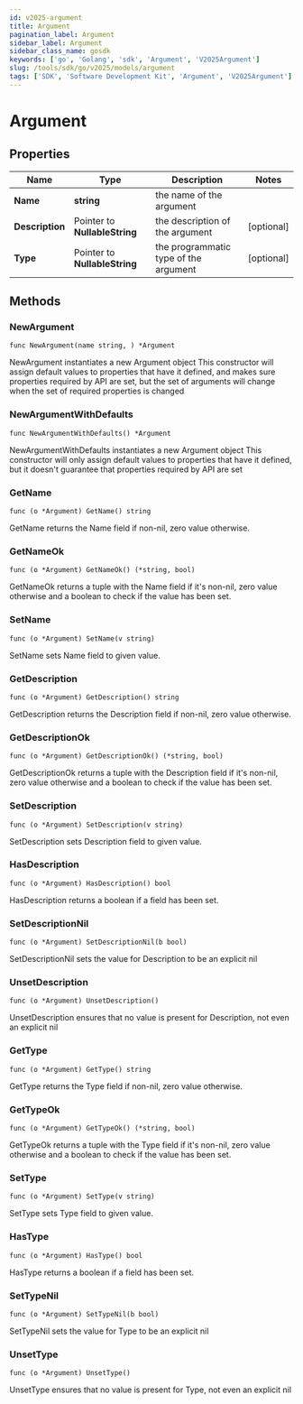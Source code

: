 ```yaml
---
id: v2025-argument
title: Argument
pagination_label: Argument
sidebar_label: Argument
sidebar_class_name: gosdk
keywords: ['go', 'Golang', 'sdk', 'Argument', 'V2025Argument']
slug: /tools/sdk/go/v2025/models/argument
tags: ['SDK', 'Software Development Kit', 'Argument', 'V2025Argument']
---
```


# Argument

## Properties

| Name | Type | Description | Notes |
| --- | --- | --- | --- |
| **Name** | **string** | the name of the argument |
| **Description** | Pointer to **NullableString** | the description of the argument | [optional] |
| **Type** | Pointer to **NullableString** | the programmatic type of the argument | [optional] |

## Methods

### NewArgument

`func NewArgument(name string, ) *Argument`

NewArgument instantiates a new Argument object This constructor will assign default values to properties that have it defined, and makes sure properties required by API are set, but the set of arguments will change when the set of required properties is changed

### NewArgumentWithDefaults

`func NewArgumentWithDefaults() *Argument`

NewArgumentWithDefaults instantiates a new Argument object This constructor will only assign default values to properties that have it defined, but it doesn't guarantee that properties required by API are set

### GetName

`func (o *Argument) GetName() string`

GetName returns the Name field if non-nil, zero value otherwise.

### GetNameOk

`func (o *Argument) GetNameOk() (*string, bool)`

GetNameOk returns a tuple with the Name field if it's non-nil, zero value otherwise and a boolean to check if the value has been set.

### SetName

`func (o *Argument) SetName(v string)`

SetName sets Name field to given value.

### GetDescription

`func (o *Argument) GetDescription() string`

GetDescription returns the Description field if non-nil, zero value otherwise.

### GetDescriptionOk

`func (o *Argument) GetDescriptionOk() (*string, bool)`

GetDescriptionOk returns a tuple with the Description field if it's non-nil, zero value otherwise and a boolean to check if the value has been set.

### SetDescription

`func (o *Argument) SetDescription(v string)`

SetDescription sets Description field to given value.

### HasDescription

`func (o *Argument) HasDescription() bool`

HasDescription returns a boolean if a field has been set.

### SetDescriptionNil

`func (o *Argument) SetDescriptionNil(b bool)`

SetDescriptionNil sets the value for Description to be an explicit nil

### UnsetDescription

`func (o *Argument) UnsetDescription()`

UnsetDescription ensures that no value is present for Description, not even an explicit nil

### GetType

`func (o *Argument) GetType() string`

GetType returns the Type field if non-nil, zero value otherwise.

### GetTypeOk

`func (o *Argument) GetTypeOk() (*string, bool)`

GetTypeOk returns a tuple with the Type field if it's non-nil, zero value otherwise and a boolean to check if the value has been set.

### SetType

`func (o *Argument) SetType(v string)`

SetType sets Type field to given value.

### HasType

`func (o *Argument) HasType() bool`

HasType returns a boolean if a field has been set.

### SetTypeNil

`func (o *Argument) SetTypeNil(b bool)`

SetTypeNil sets the value for Type to be an explicit nil

### UnsetType

`func (o *Argument) UnsetType()`

UnsetType ensures that no value is present for Type, not even an explicit nil
